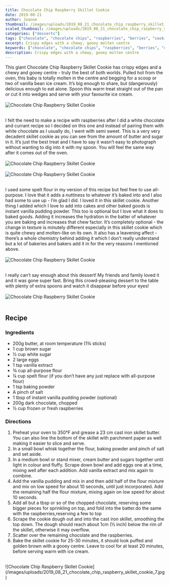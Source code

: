 ```yaml
---
title: Chocolate Chip Raspberry Skillet Cookie
date: 2019-08-21
author: Joanne
thumbnail: /images/uploads/2019_08_21_chocolate_chip_raspberry_skillet_cookie_1.jpg
scaled_thumbnail: /images/uploads/2019_08_21_chocolate_chip_raspberry_skillet_cookie_0.jpg
categories: ["desserts"]
tags: ["chocolate", "chocolate chips", "raspberries", "berries", "cookies"]
excerpt: Crispy edges with a chewy, gooey molten centre
keywords: ["chocolate", "chocolate chips", "raspberries", "berries", "cookies", "skillet cookie"]
description: Crispy edges with a chewy, gooey molten centre
---
```


This giant Chocolate Chip Raspberry Skillet Cookie has crispy edges and a chewy and gooey centre - truly the best of both worlds. Pulled hot from the oven, this baby is totally molten in the centre and begging for a scoop or two of vanilla bean ice cream. It’s big enough to share, but (dangerously) delicious enough to eat alone. Spoon this warm treat straight out of the pan or cut it into wedges and serve with your favourite ice cream. 
</br>
</br>
![Chocolate Chip Raspberry Skillet Cookie](/images/uploads/2019_08_21_chocolate_chip_raspberry_skillet_cookie_2.jpg)
</br>
</br>

I felt the need to make a recipe with raspberries after I did a white chocolate and currant recipe so I decided on this one and instead of pairing them with white chocolate as I usually do, I went with semi sweet. This is a very very decadent skillet cookie as you can see from the amount of butter and sugar in it. It’s just the best treat and I have to say it wasn’t easy to photograph without wanting to dig into it with my spoon.  You will feel the same way after it comes out of the oven. 
</br>
</br>
![Chocolate Chip Raspberry Skillet Cookie](/images/uploads/2019_08_21_chocolate_chip_raspberry_skillet_cookie_3.jpg)
</br>
</br>
![Chocolate Chip Raspberry Skillet Cookie](/images/uploads/2019_08_21_chocolate_chip_raspberry_skillet_cookie_4.jpg)
</br>
</br>

I used some spelt flour in my version of this recipe but feel free to use all-purpose. I love that it adds a nuttiness to whatever it’s baked into and I also had some to use up - I’m glad I did. I loved it in this skillet cookie. Another thing I added which I love to add into cakes and other baked goods is instant vanilla pudding powder. This too is optional but I love what it does to baked goods. Adding it increases the hydration in the batter of whatever you are baking and increases that chew factor.  It’s completely optional - the change in texture is minutely different especially in this skillet cookie which is quite chewy and molten-like on its own. It also has a leavening affect - there’s a whole chemistry behind adding it which I don’t really understand but a lot of bakeries and bakers add it in for the very reasons I mentioned above. 
</br>
</br>
![Chocolate Chip Raspberry Skillet Cookie](/images/uploads/2019_08_21_chocolate_chip_raspberry_skillet_cookie_5.jpg)
</br>
</br>

I really can’t say enough about this dessert! My friends and family loved it and it was gone super fast. Bring this crowd-pleasing dessert to the table with plenty of extra spoons and watch it disappear before your eyes! 
</br>
</br>
![Chocolate Chip Raspberry Skillet Cookie](/images/uploads/2019_08_21_chocolate_chip_raspberry_skillet_cookie_6.jpg)
</br>
</br>

## Recipe

### Ingredients

* <span itemprop="ingredients"> 200g butter, at room temperature (1&frac34; sticks)</span>
* <span itemprop="ingredients"> 1 cup brown sugar</span>
* <span itemprop="ingredients"> &frac12; cup white sugar</span>
* <span itemprop="ingredients"> 2 large eggs</span>
* <span itemprop="ingredients"> 1 tsp vanilla extract</span> 
* <span itemprop="ingredients"> &frac34; cup all-purpose flour</span>
* <span itemprop="ingredients"> &frac14; cup spelt flour (if you don’t have any just replace with all-purpose flour)</span>
* <span itemprop="ingredients"> 1 tsp baking powder</span>
* <span itemprop="ingredients"> A pinch of salt </span>
* <span itemprop="ingredients"> 1 tbsp of instant vanilla pudding powder (optional) </span>
* <span itemprop="ingredients"> 200g dark chocolate, chopped</span>
* <span itemprop="ingredients"> &frac12; cup frozen or fresh raspberries</span>

### Directions

1. Preheat your oven to 350°F and grease a 23 cm cast iron skillet butter. You can also line the bottom of the skillet with parchment paper as well making it easier to slice and serve. 
2. In a small bowl whisk together the flour, baking powder and pinch of salt and set aside. 
3. In a medium bowl or stand mixer, cream butter and sugars together until light in colour and fluffy. Scrape down bowl and add eggs one at a time, mixing well after each addition. Add vanilla extract and mix again to combine.
4. Add the vanilla pudding and mix in and then add half of the flour mixture and mix on low speed for about 10 seconds, until just incorporated. Add the remaining half the flour mixture, mixing again on low speed for about 10 seconds.
5. Add all but a tbsp or so of the chopped chocolate, reserving some bigger pieces for sprinkling on top, and fold into the batter.do the same with the raspberries,reserving a few to top 
6. Scrape the cookie dough out and into the cast iron skillet, smoothing the top down. The dough should reach about 1cm (&frac12; inch) below the rim of the skillet, otherwise it may overflow.
7. Scatter over the remaining chocolate and the raspberries. 
8. Bake the skillet cookie for 25-30 minutes, it should look puffed and golden brown with a gooey centre. Leave to cool for at least 20 minutes, before serving warm with ice cream.

</br>
![Chocolate Chip Raspberry Skillet Cookie](/images/uploads/2019_08_21_chocolate_chip_raspberry_skillet_cookie_7.jpg)